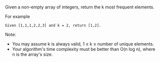 Given a non-empty array of integers, return the k most frequent elements.

For example
```
Given [1,1,1,2,2,3] and k = 2, return [1,2].
```

Note:
- You may assume k is always valid, 1 ≤ k ≤ number of unique elements.
- Your algorithm's time complexity must be better than O(n log n), where n is the array's size.
